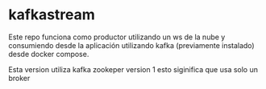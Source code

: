 # kafkastream
Este repo funciona como productor utilizando un ws de la nube y consumiendo desde la aplicación utilizando kafka (previamente instalado) desde docker compose.

Esta version utiliza kafka zookeper version 1 esto siginifica que usa solo un broker 


